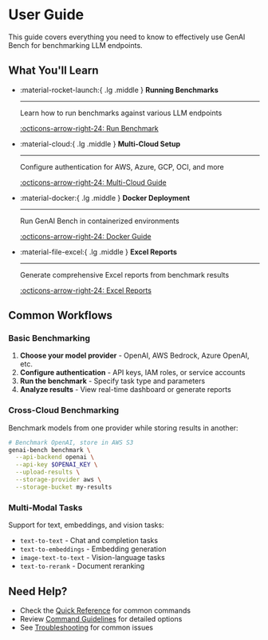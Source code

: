 # User Guide

This guide covers everything you need to know to effectively use GenAI Bench for benchmarking LLM endpoints.

## What You'll Learn

<div class="grid cards" markdown>

- :material-rocket-launch:{ .lg .middle } **Running Benchmarks**

    ---

    Learn how to run benchmarks against various LLM endpoints

    [:octicons-arrow-right-24: Run Benchmark](run-benchmark.md)

- :material-cloud:{ .lg .middle } **Multi-Cloud Setup**

    ---

    Configure authentication for AWS, Azure, GCP, OCI, and more

    [:octicons-arrow-right-24: Multi-Cloud Guide](multi-cloud-auth-storage.md)

- :material-docker:{ .lg .middle } **Docker Deployment**

    ---

    Run GenAI Bench in containerized environments

    [:octicons-arrow-right-24: Docker Guide](run-benchmark-using-docker.md)

- :material-file-excel:{ .lg .middle } **Excel Reports**

    ---

    Generate comprehensive Excel reports from benchmark results

    [:octicons-arrow-right-24: Excel Reports](generate-excel-sheet.md)

</div>

## Common Workflows

### Basic Benchmarking

1. **Choose your model provider** - OpenAI, AWS Bedrock, Azure OpenAI, etc.
2. **Configure authentication** - API keys, IAM roles, or service accounts
3. **Run the benchmark** - Specify task type and parameters
4. **Analyze results** - View real-time dashboard or generate reports

### Cross-Cloud Benchmarking

Benchmark models from one provider while storing results in another:

```bash
# Benchmark OpenAI, store in AWS S3
genai-bench benchmark \
  --api-backend openai \
  --api-key $OPENAI_KEY \
  --upload-results \
  --storage-provider aws \
  --storage-bucket my-results
```

### Multi-Modal Tasks

Support for text, embeddings, and vision tasks:

- `text-to-text` - Chat and completion tasks
- `text-to-embeddings` - Embedding generation
- `image-text-to-text` - Vision-language tasks
- `text-to-rerank` - Document reranking

## Need Help?

- Check the [Quick Reference](multi-cloud-quick-reference.md) for common commands
- Review [Command Guidelines](../getting-started/command-guidelines.md) for detailed options
- See [Troubleshooting](multi-cloud-auth-storage.md#troubleshooting) for common issues